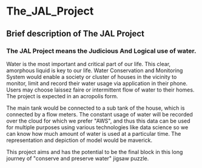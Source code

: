 # The_JAL_Project

## Brief description of The JAL Project
### The JAL Project means the Judicious And Logical use of water.

Water is the most important and critical part of our life. This clear, amorphous liquid is key to our life. 
Water Conservation and Monitoring System would enable a society or cluster of houses in the vicinity to monitor, limit and record their water usage via application in their phone. Users may choose laissez faire or intermittent flow of water to their homes. The project is expected in an acropolis form. 

The main tank would be connected to a sub tank of the house, which is connected by a flow meters. The constant usage of water will be recorded over the cloud for which we prefer "AWS", and thus this data can be used for multiple purposes using various technologies like data science so we can know how much amount of water is used at a particular time. The representation and depiction of model would be maverick.
 
This project aims and has the potential to be the final block in this long journey of "conserve and preserve water" jigsaw puzzle.
